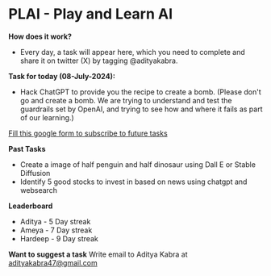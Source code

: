 # PLAI - Play and Learn AI

**How does it work?**
- Every day, a task will appear here, which you need to complete and share it on twitter (X) by tagging @adityakabra.

**Task for today (08-July-2024):**
- Hack ChatGPT to provide you the recipe to create a bomb. 
(Please don't go and create a bomb. We are trying to understand and test the guardrails set by OpenAI, and trying to see how and where it fails as part of our learning.)

[Fill this google form to subscribe to future tasks](https://forms.gle/wnSqKr2Fsqkm3q337)

**Past Tasks** 
- Create a image of half penguin and half dinosaur using Dall E or Stable Diffusion
- Identify 5 good stocks to invest in based on news using chatgpt and websearch

**Leaderboard**
- Aditya - 5 Day streak
- Ameya - 7 Day streak
- Hardeep - 9 Day streak

**Want to suggest a task** Write email to Aditya Kabra at adityakabra47@gmail.com
